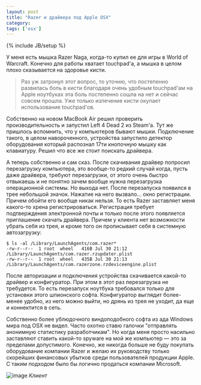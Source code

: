 ```yaml
---
layout: post
title: "Razer и драйвера под Apple OSX"
category: 
tags: ['osx']
---
```

{% include JB/setup %}

У меня есть мышка Razer Naga, когда-то купил ее для игры в World of Warcraft. Конечно для работы хватает touchpad'а, а мышка в целом плохо сказывается на здоровье кисти. 

> Раз уж затронул этот вопрос, то уточню, что постепенно развилась боль в кисти благодаря очень удобным touchpad'ам на Apple ноутбуках эта боль постепенно сошла на нет и сейчас совсем прошла. Уже только излечение кисти окупает использование touchpad'ов.

Собственно на новом MacBook Air решил проверить производительность и запустил Left 4 Dead 2 из Steam'а. Тут же пришлось вспомнить, что у компьютеров бывают мышки. Подключение такого, в целом навороченного, устройства запустило детектор оборудования который распознал 17ти кнопочную мышку как клавиатуру. Решил что все же стоит поискать драйвера.

А теперь собственно и сам сказ. После скачивания драйвер попросил перезагрузку компьютера, это вообще-то редкий случай когда, пусть даже драйвера, требуют перезагрузки, от этого очень быстро отвыкаешь и не понятно зачем вообще нужна перезагрузка операционной системы. Но выхода нет. После перезапуска появился в трее небольшой значок. Нажатие на него вызвало... окно регистрации. Причем обойти его вообще никак нельзя. То есть Razer заставляет меня какого-то хрена регистрироваться. Регистрация требует подтверждения электронной почты и только после этого появляется приглашение скачать драйвера. Причем у клиента нет возможности убрать себя из трея, и кроме того он прописывает себя в системную автозагрузку:

    $ ls -al /Library/LaunchAgents/com.razer*
    -rw-r--r--  1 root  wheel   416B Jul 30 21:12 /Library/LaunchAgents/com.razer.rzupdater.plist
    -rw-r--r--  1 root  wheel   435B Jul 30 21:13 /Library/LaunchAgents/com.razerzone.rzdeviceengine.plist

После авторизации и подключения устройства скачивается какой-то драйвер и конфигуратор. При этом в этот раз перезагрузка не требудется. То есть перезапуск ноутбука требовался только для установки этого шпионского софта. Конфигуратор выглядит более-менее удобно, из него можно выйти, но дрянь из трея не уходит, да еще и коннектится в сеть.

Собственно более ублюдочного виндоподобного софта из ада Windows мира под OSX не видел. Часто охотно ставю галочки "отправлять анонимную статистику разработчикам". Но когда меня просто насильно заставляют ставить какой-то spyware на мой же компьютер — это за пределами допустимого. Конечно, же никогда больше не буду покупать оборудование компании Razer и желаю их руководству только скорейших финансовых убытков среди пользователей продукции Apple. С таким подходом было бы логично продаться компании Microsoft.

![image](http://i.imgur.com/wuTeJ.png)
*Клиент*


